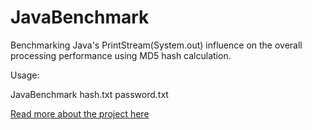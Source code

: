 # JavaBenchmark
Benchmarking Java's PrintStream(System.out) influence on the overall processing performance using MD5 hash calculation.

Usage:

JavaBenchmark hash.txt password.txt

[Read more about the project here](https://github.com/gellai/JavaBenchmark)
